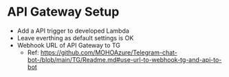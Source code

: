 # API Gateway Setup
  * Add a API trigger to developed Lambda
  * Leave everthing as default settings is OK
  * Webhook URL of API Gateway to TG
    * Ref: https://github.com/MOHOAzure/Telegram-chat-bot-/blob/main/TG/Readme.md#use-url-to-webhook-tg-and-api-to-bot
